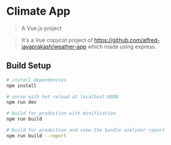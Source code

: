 # Climate App

> A Vue.js project

> It's a Vue copycat project of https://github.com/alfred-jayaprakash/weather-app which made using express.

## Build Setup

``` bash
# install dependencies
npm install

# serve with hot reload at localhost:8080
npm run dev

# build for production with minification
npm run build

# build for production and view the bundle analyzer report
npm run build --report
```

